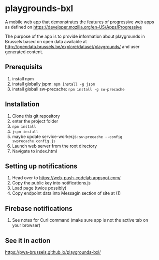 # playgrounds-bxl

A mobile web app that demonstrates the features of progressive web apps as defined on https://developer.mozilla.org/en-US/Apps/Progressive 

The purpose of the app is to provide information about playgrounds in Brussels based on open data available at http://opendata.brussels.be/explore/dataset/playgrounds/ 
and user generated content.

## Prerequisits
1. install npm
1. install globally jspm: `npm install -g jspm`
1. install globall sw-precache: `npm install -g sw-precache`

## Installation
1. Clone this git repository
1. enter the project folder
1. `npm install`
1. `jspm install`
1. maybe update service-worker.js: `sw-precache --config swprecache.config.js`
1. Launch web server from the root directory
1. Navigate to index.html

## Setting up notifications

1. Head over to https://web-push-codelab.appspot.com/
1. Copy the public key into notifications.js
1. Load page (twice possibly)
1. Copy endpoint data into Messagin section of site at (1)

## Firebase notifications 
1. See notes for Curl command (make sure app is not the active tab on your browser)

## See it in action 

https://pwa-brussels.github.io/playgrounds-bxl/
